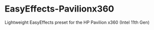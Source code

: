 # EasyEffects-Pavilionx360
Lightweight EasyEffects preset for the HP Pavilion x360 (Intel 11th Gen)
